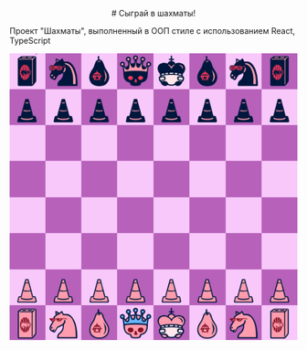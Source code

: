 <p align="center">
  # Сыграй в шахматы!

  Проект "Шахматы", выполненный в ООП стиле с использованием React, TypeScript
</p>

<p align="center">
  <img src="https://github.com/egorchh/chess/blob/master/src/assets/1.png?raw=true">
</p>
